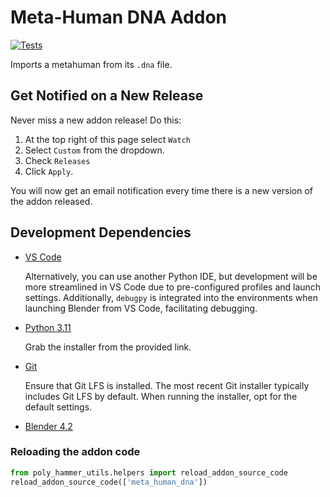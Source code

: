 # Meta-Human DNA Addon

[![Tests](https://github.com/poly-hammer/metahuman-addon/actions/workflows/tests.yaml/badge.svg)](https://github.com/poly-hammer/metahuman-addon/actions/workflows/tests.yaml)

Imports a metahuman from its `.dna` file.

## Get Notified on a New Release
Never miss a new addon release! Do this:
1. At the top right of this page select `Watch`
1. Select `Custom` from the dropdown.
1. Check `Releases`
1. Click `Apply`.

You will now get an email notification every time there is a new version of the addon released.

## Development Dependencies

* [VS Code](https://code.visualstudio.com/download) 

    Alternatively, you can use another Python IDE, but development will be more streamlined in VS Code due to pre-configured profiles and launch settings. Additionally, `debugpy` is integrated into the environments when launching Blender from VS Code, facilitating debugging.

* [Python 3.11](https://www.python.org/downloads/release/python-3117/)
    
    Grab the installer from the provided link.

* [Git](https://git-scm.com/download/win) 

    Ensure that Git LFS is installed. The most recent Git installer typically includes Git LFS by default. When running the installer, opt for the default settings.

* [Blender 4.2](https://www.blender.org/download/)

### Reloading the addon code
```python
from poly_hammer_utils.helpers import reload_addon_source_code
reload_addon_source_code(['meta_human_dna'])
```